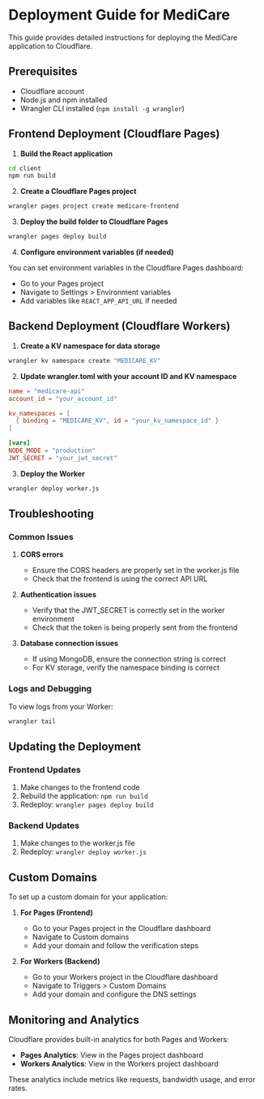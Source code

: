 # Deployment Guide for MediCare

This guide provides detailed instructions for deploying the MediCare application to Cloudflare.

## Prerequisites

- Cloudflare account
- Node.js and npm installed
- Wrangler CLI installed (`npm install -g wrangler`)

## Frontend Deployment (Cloudflare Pages)

1. **Build the React application**

```bash
cd client
npm run build
```

2. **Create a Cloudflare Pages project**

```bash
wrangler pages project create medicare-frontend
```

3. **Deploy the build folder to Cloudflare Pages**

```bash
wrangler pages deploy build
```

4. **Configure environment variables (if needed)**

You can set environment variables in the Cloudflare Pages dashboard:
- Go to your Pages project
- Navigate to Settings > Environment variables
- Add variables like `REACT_APP_API_URL` if needed

## Backend Deployment (Cloudflare Workers)

1. **Create a KV namespace for data storage**

```bash
wrangler kv namespace create "MEDICARE_KV"
```

2. **Update wrangler.toml with your account ID and KV namespace**

```toml
name = "medicare-api"
account_id = "your_account_id"

kv_namespaces = [
  { binding = "MEDICARE_KV", id = "your_kv_namespace_id" }
]

[vars]
NODE_MODE = "production"
JWT_SECRET = "your_jwt_secret"
```

3. **Deploy the Worker**

```bash
wrangler deploy worker.js
```

## Troubleshooting

### Common Issues

1. **CORS errors**
   - Ensure the CORS headers are properly set in the worker.js file
   - Check that the frontend is using the correct API URL

2. **Authentication issues**
   - Verify that the JWT_SECRET is correctly set in the worker environment
   - Check that the token is being properly sent from the frontend

3. **Database connection issues**
   - If using MongoDB, ensure the connection string is correct
   - For KV storage, verify the namespace binding is correct

### Logs and Debugging

To view logs from your Worker:

```bash
wrangler tail
```

## Updating the Deployment

### Frontend Updates

1. Make changes to the frontend code
2. Rebuild the application: `npm run build`
3. Redeploy: `wrangler pages deploy build`

### Backend Updates

1. Make changes to the worker.js file
2. Redeploy: `wrangler deploy worker.js`

## Custom Domains

To set up a custom domain for your application:

1. **For Pages (Frontend)**
   - Go to your Pages project in the Cloudflare dashboard
   - Navigate to Custom domains
   - Add your domain and follow the verification steps

2. **For Workers (Backend)**
   - Go to your Workers project in the Cloudflare dashboard
   - Navigate to Triggers > Custom Domains
   - Add your domain and configure the DNS settings

## Monitoring and Analytics

Cloudflare provides built-in analytics for both Pages and Workers:

- **Pages Analytics**: View in the Pages project dashboard
- **Workers Analytics**: View in the Workers project dashboard

These analytics include metrics like requests, bandwidth usage, and error rates. 